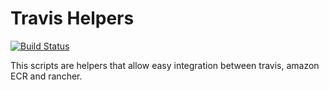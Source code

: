 # Travis Helpers

[![Build Status](https://travis-ci.org/nico-acidtango/travis-helpers.svg?branch=master)](https://travis-ci.org/nico-acidtango/travis-helpers)

This scripts are helpers that allow easy integration between travis, amazon ECR and rancher.
